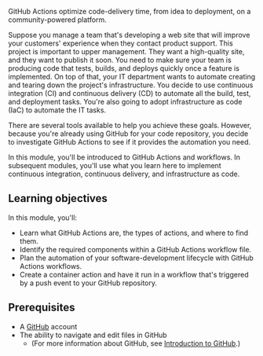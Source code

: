 GitHub Actions optimize code-delivery time, from idea to deployment, on a community-powered platform.

Suppose you manage a team that's developing a web site that will improve your customers' experience when they contact product support. This project is important to upper management. They want a high-quality site, and they want to publish it soon. You need to make sure your team is producing code that tests, builds, and deploys quickly once a feature is implemented. On top of that, your IT department wants to automate creating and tearing down the project's infrastructure. You decide to use continuous integration (CI) and continuous delivery (CD) to automate all the build, test, and deployment tasks. You're also going to adopt infrastructure as code (IaC) to automate the IT tasks.

There are several tools available to help you achieve these goals. However, because you're already using GitHub for your code repository, you decide to investigate GitHub Actions to see if it provides the automation you need.

In this module, you'll be introduced to GitHub Actions and workflows. In subsequent modules, you'll use what you learn here to implement continuous integration, continuous delivery, and infrastructure as code.

## Learning objectives

In this module, you'll:

- Learn what GitHub Actions are, the types of actions, and where to find them.
- Identify the required components within a GitHub Actions workflow file.
- Plan the automation of your software-development lifecycle with GitHub Actions workflows.
- Create a container action and have it run in a workflow that's triggered by a push event to your GitHub repository.

## Prerequisites

- A [GitHub](https://github.com?azure-portal=true) account
- The ability to navigate and edit files in GitHub
  - (For more information about GitHub, see [Introduction to GitHub](https://github.com/skills/introduction-to-github?azure-portal=true).)
